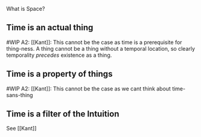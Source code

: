 What is Space?

## Time is an actual thing
#WIP 
	A2: [[Kant]]: This cannot be the case as time is a prerequisite for thing-ness. A thing cannot be a thing without a temporal location, so clearly temporality *precedes* existence as a thing.

## Time is a property of things
#WIP
	A2: [[Kant]]: This cannot be the case as we cant think about time-sans-thing

## Time is a filter of the Intuition
See [[Kant]]

